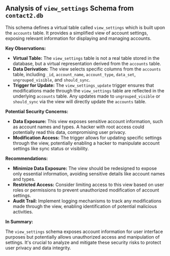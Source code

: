 ## Analysis of `view_settings` Schema from `contact2.db`

This schema defines a virtual table called `view_settings` which is built upon the `accounts` table. It provides a simplified view of account settings, exposing relevant information for displaying and managing accounts.

**Key Observations:**

* **Virtual Table:** The `view_settings` table is not a real table stored in the database, but a virtual representation derived from the `accounts` table.
* **Data Derivation:** The view selects specific columns from the `accounts` table, including `_id`, `account_name`, `account_type`, `data_set`, `ungrouped_visible`, and `should_sync`.
* **Trigger for Update:** The `view_settings_update` trigger ensures that modifications made through the `view_settings` table are reflected in the underlying `accounts` table. Any updates made to `ungrouped_visible` or `should_sync` via the view will directly update the `accounts` table.

**Potential Security Concerns:**

* **Data Exposure:** This view exposes sensitive account information, such as account names and types.  A hacker with root access could potentially read this data, compromising user privacy.
* **Modification Access:** The trigger allows for updating specific settings through the view, potentially enabling a hacker to manipulate account settings like sync status or visibility.

**Recommendations:**

* **Minimize Data Exposure:** The view should be redesigned to expose only essential information, avoiding sensitive details like account names and types.
* **Restricted Access:** Consider limiting access to this view based on user roles or permissions to prevent unauthorized modification of account settings.
* **Audit Trail:** Implement logging mechanisms to track any modifications made through the view, enabling identification of potential malicious activities.

**In Summary:**

The `view_settings` schema exposes account information for user interface purposes but potentially allows unauthorized access and manipulation of settings. It's crucial to analyze and mitigate these security risks to protect user privacy and data integrity. 
